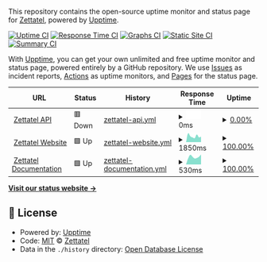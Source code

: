 This repository contains the open-source uptime monitor and status page for [Zettatel](https://zettatel.com), powered by [Upptime](https://github.com/upptime/upptime).

<!--end: description-->

[![Uptime CI](https://github.com/zettatel/status/workflows/Uptime%20CI/badge.svg)](https://github.com/zettatel/status/actions?query=workflow%3A%22Uptime+CI%22)
[![Response Time CI](https://github.com/zettatel/status/workflows/Response%20Time%20CI/badge.svg)](https://github.com/zettatel/status/actions?query=workflow%3A%22Response+Time+CI%22)
[![Graphs CI](https://github.com/zettatel/status/workflows/Graphs%20CI/badge.svg)](https://github.com/zettatel/status/actions?query=workflow%3A%22Graphs+CI%22)
[![Static Site CI](https://github.com/zettatel/status/workflows/Static%20Site%20CI/badge.svg)](https://github.com/zettatel/status/actions?query=workflow%3A%22Static+Site+CI%22)
[![Summary CI](https://github.com/zettatel/status/workflows/Summary%20CI/badge.svg)](https://github.com/zettatel/status/actions?query=workflow%3A%22Summary+CI%22)

With [Upptime](https://upptime.js.org), you can get your own unlimited and free uptime monitor and status page, powered entirely by a GitHub repository. We use [Issues](https://github.com/zettatel/status/issues) as incident reports, [Actions](https://github.com/zettatel/status/actions) as uptime monitors, and [Pages](https://status.zettatel.com) for the status page.

<!--start: status pages-->
<!-- This summary is generated by Upptime (https://github.com/upptime/upptime) -->
<!-- Do not edit this manually, your changes will be overwritten -->
<!-- prettier-ignore -->
| URL | Status | History | Response Time | Uptime |
| --- | ------ | ------- | ------------- | ------ |
| <img alt="" src="https://icons.duckduckgo.com/ip3/portal.zettatel.com.ico" height="13"> [Zettatel API](https://portal.zettatel.com/SMSApi) | 🟥 Down | [zettatel-api.yml](https://github.com/Zettatel/status/commits/HEAD/history/zettatel-api.yml) | <details><summary><img alt="Response time graph" src="./graphs/zettatel-api/response-time-week.png" height="20"> 0ms</summary><br><a href="https://status.zettatel.com/history/zettatel-api"><img alt="Response time 0" src="https://img.shields.io/endpoint?url=https%3A%2F%2Fraw.githubusercontent.com%2FZettatel%2Fstatus%2FHEAD%2Fapi%2Fzettatel-api%2Fresponse-time.json"></a><br><a href="https://status.zettatel.com/history/zettatel-api"><img alt="24-hour response time 0" src="https://img.shields.io/endpoint?url=https%3A%2F%2Fraw.githubusercontent.com%2FZettatel%2Fstatus%2FHEAD%2Fapi%2Fzettatel-api%2Fresponse-time-day.json"></a><br><a href="https://status.zettatel.com/history/zettatel-api"><img alt="7-day response time 0" src="https://img.shields.io/endpoint?url=https%3A%2F%2Fraw.githubusercontent.com%2FZettatel%2Fstatus%2FHEAD%2Fapi%2Fzettatel-api%2Fresponse-time-week.json"></a><br><a href="https://status.zettatel.com/history/zettatel-api"><img alt="30-day response time 0" src="https://img.shields.io/endpoint?url=https%3A%2F%2Fraw.githubusercontent.com%2FZettatel%2Fstatus%2FHEAD%2Fapi%2Fzettatel-api%2Fresponse-time-month.json"></a><br><a href="https://status.zettatel.com/history/zettatel-api"><img alt="1-year response time 0" src="https://img.shields.io/endpoint?url=https%3A%2F%2Fraw.githubusercontent.com%2FZettatel%2Fstatus%2FHEAD%2Fapi%2Fzettatel-api%2Fresponse-time-year.json"></a></details> | <details><summary><a href="https://status.zettatel.com/history/zettatel-api">0.00%</a></summary><a href="https://status.zettatel.com/history/zettatel-api"><img alt="All-time uptime 0.01%" src="https://img.shields.io/endpoint?url=https%3A%2F%2Fraw.githubusercontent.com%2FZettatel%2Fstatus%2FHEAD%2Fapi%2Fzettatel-api%2Fuptime.json"></a><br><a href="https://status.zettatel.com/history/zettatel-api"><img alt="24-hour uptime 0.00%" src="https://img.shields.io/endpoint?url=https%3A%2F%2Fraw.githubusercontent.com%2FZettatel%2Fstatus%2FHEAD%2Fapi%2Fzettatel-api%2Fuptime-day.json"></a><br><a href="https://status.zettatel.com/history/zettatel-api"><img alt="7-day uptime 0.00%" src="https://img.shields.io/endpoint?url=https%3A%2F%2Fraw.githubusercontent.com%2FZettatel%2Fstatus%2FHEAD%2Fapi%2Fzettatel-api%2Fuptime-week.json"></a><br><a href="https://status.zettatel.com/history/zettatel-api"><img alt="30-day uptime 1.38%" src="https://img.shields.io/endpoint?url=https%3A%2F%2Fraw.githubusercontent.com%2FZettatel%2Fstatus%2FHEAD%2Fapi%2Fzettatel-api%2Fuptime-month.json"></a><br><a href="https://status.zettatel.com/history/zettatel-api"><img alt="1-year uptime 0.00%" src="https://img.shields.io/endpoint?url=https%3A%2F%2Fraw.githubusercontent.com%2FZettatel%2Fstatus%2FHEAD%2Fapi%2Fzettatel-api%2Fuptime-year.json"></a></details>
| <img alt="" src="https://icons.duckduckgo.com/ip3/zettatel.com.ico" height="13"> [Zettatel Website](https://zettatel.com) | 🟩 Up | [zettatel-website.yml](https://github.com/Zettatel/status/commits/HEAD/history/zettatel-website.yml) | <details><summary><img alt="Response time graph" src="./graphs/zettatel-website/response-time-week.png" height="20"> 1850ms</summary><br><a href="https://status.zettatel.com/history/zettatel-website"><img alt="Response time 3143" src="https://img.shields.io/endpoint?url=https%3A%2F%2Fraw.githubusercontent.com%2FZettatel%2Fstatus%2FHEAD%2Fapi%2Fzettatel-website%2Fresponse-time.json"></a><br><a href="https://status.zettatel.com/history/zettatel-website"><img alt="24-hour response time 3457" src="https://img.shields.io/endpoint?url=https%3A%2F%2Fraw.githubusercontent.com%2FZettatel%2Fstatus%2FHEAD%2Fapi%2Fzettatel-website%2Fresponse-time-day.json"></a><br><a href="https://status.zettatel.com/history/zettatel-website"><img alt="7-day response time 1850" src="https://img.shields.io/endpoint?url=https%3A%2F%2Fraw.githubusercontent.com%2FZettatel%2Fstatus%2FHEAD%2Fapi%2Fzettatel-website%2Fresponse-time-week.json"></a><br><a href="https://status.zettatel.com/history/zettatel-website"><img alt="30-day response time 1674" src="https://img.shields.io/endpoint?url=https%3A%2F%2Fraw.githubusercontent.com%2FZettatel%2Fstatus%2FHEAD%2Fapi%2Fzettatel-website%2Fresponse-time-month.json"></a><br><a href="https://status.zettatel.com/history/zettatel-website"><img alt="1-year response time 3197" src="https://img.shields.io/endpoint?url=https%3A%2F%2Fraw.githubusercontent.com%2FZettatel%2Fstatus%2FHEAD%2Fapi%2Fzettatel-website%2Fresponse-time-year.json"></a></details> | <details><summary><a href="https://status.zettatel.com/history/zettatel-website">100.00%</a></summary><a href="https://status.zettatel.com/history/zettatel-website"><img alt="All-time uptime 98.10%" src="https://img.shields.io/endpoint?url=https%3A%2F%2Fraw.githubusercontent.com%2FZettatel%2Fstatus%2FHEAD%2Fapi%2Fzettatel-website%2Fuptime.json"></a><br><a href="https://status.zettatel.com/history/zettatel-website"><img alt="24-hour uptime 100.00%" src="https://img.shields.io/endpoint?url=https%3A%2F%2Fraw.githubusercontent.com%2FZettatel%2Fstatus%2FHEAD%2Fapi%2Fzettatel-website%2Fuptime-day.json"></a><br><a href="https://status.zettatel.com/history/zettatel-website"><img alt="7-day uptime 100.00%" src="https://img.shields.io/endpoint?url=https%3A%2F%2Fraw.githubusercontent.com%2FZettatel%2Fstatus%2FHEAD%2Fapi%2Fzettatel-website%2Fuptime-week.json"></a><br><a href="https://status.zettatel.com/history/zettatel-website"><img alt="30-day uptime 100.00%" src="https://img.shields.io/endpoint?url=https%3A%2F%2Fraw.githubusercontent.com%2FZettatel%2Fstatus%2FHEAD%2Fapi%2Fzettatel-website%2Fuptime-month.json"></a><br><a href="https://status.zettatel.com/history/zettatel-website"><img alt="1-year uptime 98.37%" src="https://img.shields.io/endpoint?url=https%3A%2F%2Fraw.githubusercontent.com%2FZettatel%2Fstatus%2FHEAD%2Fapi%2Fzettatel-website%2Fuptime-year.json"></a></details>
| <img alt="" src="https://icons.duckduckgo.com/ip3/portal.zettatel.com.ico" height="13"> [Zettatel Documentation](https://portal.zettatel.com/docs/api/?codeType=sample&apiType=rest&action=overview) | 🟩 Up | [zettatel-documentation.yml](https://github.com/Zettatel/status/commits/HEAD/history/zettatel-documentation.yml) | <details><summary><img alt="Response time graph" src="./graphs/zettatel-documentation/response-time-week.png" height="20"> 530ms</summary><br><a href="https://status.zettatel.com/history/zettatel-documentation"><img alt="Response time 528" src="https://img.shields.io/endpoint?url=https%3A%2F%2Fraw.githubusercontent.com%2FZettatel%2Fstatus%2FHEAD%2Fapi%2Fzettatel-documentation%2Fresponse-time.json"></a><br><a href="https://status.zettatel.com/history/zettatel-documentation"><img alt="24-hour response time 428" src="https://img.shields.io/endpoint?url=https%3A%2F%2Fraw.githubusercontent.com%2FZettatel%2Fstatus%2FHEAD%2Fapi%2Fzettatel-documentation%2Fresponse-time-day.json"></a><br><a href="https://status.zettatel.com/history/zettatel-documentation"><img alt="7-day response time 530" src="https://img.shields.io/endpoint?url=https%3A%2F%2Fraw.githubusercontent.com%2FZettatel%2Fstatus%2FHEAD%2Fapi%2Fzettatel-documentation%2Fresponse-time-week.json"></a><br><a href="https://status.zettatel.com/history/zettatel-documentation"><img alt="30-day response time 492" src="https://img.shields.io/endpoint?url=https%3A%2F%2Fraw.githubusercontent.com%2FZettatel%2Fstatus%2FHEAD%2Fapi%2Fzettatel-documentation%2Fresponse-time-month.json"></a><br><a href="https://status.zettatel.com/history/zettatel-documentation"><img alt="1-year response time 529" src="https://img.shields.io/endpoint?url=https%3A%2F%2Fraw.githubusercontent.com%2FZettatel%2Fstatus%2FHEAD%2Fapi%2Fzettatel-documentation%2Fresponse-time-year.json"></a></details> | <details><summary><a href="https://status.zettatel.com/history/zettatel-documentation">100.00%</a></summary><a href="https://status.zettatel.com/history/zettatel-documentation"><img alt="All-time uptime 99.97%" src="https://img.shields.io/endpoint?url=https%3A%2F%2Fraw.githubusercontent.com%2FZettatel%2Fstatus%2FHEAD%2Fapi%2Fzettatel-documentation%2Fuptime.json"></a><br><a href="https://status.zettatel.com/history/zettatel-documentation"><img alt="24-hour uptime 100.00%" src="https://img.shields.io/endpoint?url=https%3A%2F%2Fraw.githubusercontent.com%2FZettatel%2Fstatus%2FHEAD%2Fapi%2Fzettatel-documentation%2Fuptime-day.json"></a><br><a href="https://status.zettatel.com/history/zettatel-documentation"><img alt="7-day uptime 100.00%" src="https://img.shields.io/endpoint?url=https%3A%2F%2Fraw.githubusercontent.com%2FZettatel%2Fstatus%2FHEAD%2Fapi%2Fzettatel-documentation%2Fuptime-week.json"></a><br><a href="https://status.zettatel.com/history/zettatel-documentation"><img alt="30-day uptime 100.00%" src="https://img.shields.io/endpoint?url=https%3A%2F%2Fraw.githubusercontent.com%2FZettatel%2Fstatus%2FHEAD%2Fapi%2Fzettatel-documentation%2Fuptime-month.json"></a><br><a href="https://status.zettatel.com/history/zettatel-documentation"><img alt="1-year uptime 99.99%" src="https://img.shields.io/endpoint?url=https%3A%2F%2Fraw.githubusercontent.com%2FZettatel%2Fstatus%2FHEAD%2Fapi%2Fzettatel-documentation%2Fuptime-year.json"></a></details>

<!--end: status pages-->

[**Visit our status website →**](https://status.zettatel.com)

## 📄 License

- Powered by: [Upptime](https://github.com/upptime/upptime)
- Code: [MIT](./LICENSE) © [Zettatel](https://zettatel.com)
- Data in the `./history` directory: [Open Database License](https://opendatacommons.org/licenses/odbl/1-0/)
